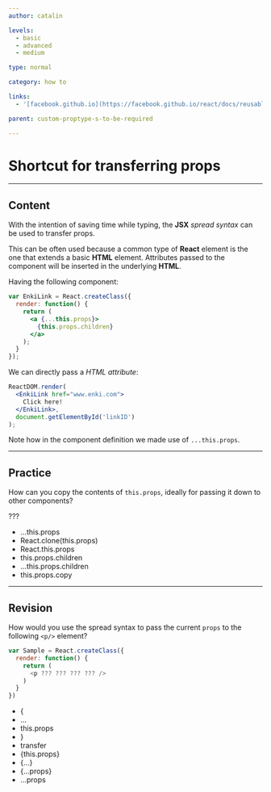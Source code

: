 ```yaml
---
author: catalin

levels:
  - basic
  - advanced
  - medium

type: normal

category: how to

links:
  - '[facebook.github.io](https://facebook.github.io/react/docs/reusable-components.html#transferring-props-a-shortcut){website}'

parent: custom-proptype-s-to-be-required

---
```

# Shortcut for transferring props

---
## Content

With the intention of saving time while typing, the **JSX** *spread syntax* can be used to transfer props.

This can be often used because a common type of **React** element is the one that extends a basic **HTML** element. Attributes passed to the component will be inserted in the underlying **HTML**.

Having the following component:

```jsx
var EnkiLink = React.createClass({
  render: function() {
    return (
      <a {...this.props}>
        {this.props.children}
      </a>
    );
  }
});
```

We can directly pass a *HTML attribute*:

```jsx
ReactDOM.render(
  <EnkiLink href="www.enki.com">
    Click here!
  </EnkiLink>,
  document.getElementById('linkID')
);

```

Note how in the component definition we made use of `...this.props`.

---
## Practice

How can you copy the contents of `this.props`, ideally for passing it down to other components?

???

* ...this.props
* React.clone(this.props)
* React.this.props
* this.props.children
* ...this.props.children
* this.props.copy

---
## Revision

How would you use the spread syntax to pass the current `props` to the following `<p/>` element?

```javascript
var Sample = React.createClass({
  render: function() {
    return (
      <p ??? ??? ??? ??? />
    )
  }
})
```

* {
* ...
* this.props
* }
* transfer
* {this.props}
* {...}
* {...props}
* ...props
 
